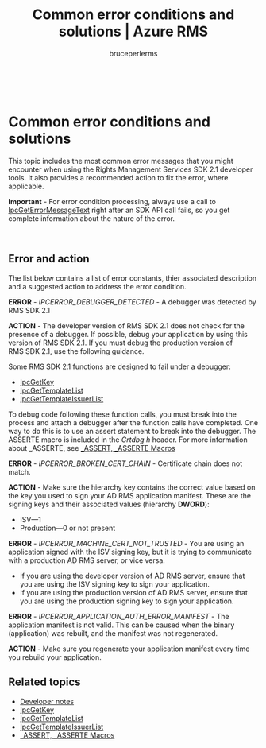 ﻿---
# required metadata

title: Common error conditions and solutions | Azure RMS
description: This topic includes the most common error messages that you might encounter when using the RMS SDK 2.1 developer tools.
keywords:
author: bruceperlerms
manager: mbaldwin
ms.date: 04/28/2016
ms.topic: article
ms.prod: azure
ms.service: rights-management
ms.technology: techgroup-identity
ms.assetid: ac6453e1-e24f-480e-99bd-02ba9a49f468

# optional metadata

#ROBOTS:
audience: developer
#ms.devlang:
ms.reviewer: shubhamp
ms.suite: ems
#ms.tgt_pltfrm:
#ms.custom:

---

﻿
# Common error conditions and solutions
This topic includes the most common error messages that you might encounter when using the Rights Management Services SDK 2.1 developer tools. It also provides a recommended action to fix the error, where applicable.

**Important** - For error condition processing, always use a call to [IpcGetErrorMessageText](xref:msipc.ipcgeterrormessagetext) right after an SDK API call fails, so you get complete information about the nature of the error.

 

## Error and action ##
The list below contains a list of error constants, thier associated description and a suggested action to address the error condition.

**ERROR** - *IPCERROR_DEBUGGER_DETECTED* - A debugger was detected by RMS SDK 2.1

**ACTION** - The developer version of RMS SDK 2.1 does not check for the presence of a debugger. If possible, debug your application by using this version of RMS SDK 2.1.
If you must debug the production version of RMS SDK 2.1, use the following guidance.

Some RMS SDK 2.1 functions are designed to fail under a debugger:
- [IpcGetKey</strong>](xref:msipc.ipcgetkey)
- [IpcGetTemplateList](xref:msipc.ipcgettemplatelist)
- [IpcGetTemplateIssuerList](xref:msipc.ipcgettemplateissuerlist)

To debug code following these function calls, you must break into the process and attach a debugger after the function calls have completed. One way to do this is to use an assert statement to break into the debugger. The ASSERTE macro is included in the *Crtdbg.h* header.
For more information about \_ASSERTE, see [\_ASSERT, \_ASSERTE Macros](https://msdn.microsoft.com/en-us/library/ezb1wyez.aspx)

**ERROR** - *IPCERROR_BROKEN_CERT_CHAIN* - Certificate chain does not match.

**ACTION** - Make sure the hierarchy key contains the correct value based on the key you used to sign your AD RMS application manifest.
These are the signing keys and their associated values (hierarchy **DWORD**):
- ISV—1
- Production—0 or not present

**ERROR** - *IPCERROR_MACHINE_CERT_NOT_TRUSTED* - You are using an application signed with the ISV signing key, but it is trying to communicate with a production AD RMS server, or vice versa.

- If you are using the developer version of AD RMS server, ensure that you are using the ISV signing key to sign your application.
- If you are using the production version of AD RMS server, ensure that you are using the production signing key to sign your application.

**ERROR** - *IPCERROR_APPLICATION_AUTH_ERROR_MANIFEST* - The application manifest is not valid. This can be caused when the binary (application) was rebuilt, and the manifest was not regenerated.

**ACTION** - Make sure you regenerate your application manifest every time you rebuild your application.

## Related topics ##
* [Developer notes](developer_notes.md)
* [IpcGetKey](xref:msipc.ipcgetkey)
* [IpcGetTemplateList](xref:msipc.ipcgettemplatelist)
* [IpcGetTemplateIssuerList](xref:msipc.ipcgettemplateissuerlist)
* [\_ASSERT, \_ASSERTE Macros](https://msdn.microsoft.com/en-us/library/ezb1wyez.aspx)
 

 
